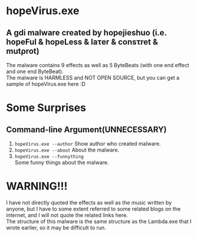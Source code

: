 # hopeVirus.exe  
## A gdi malware created by hopejieshuo (i.e. hopeFul & hopeLess & laτer & consτret & mutρrot)  
The malware contains 9 effects as well as 5 ByteBeats (with one end effect and one end ByteBeat).  
The malware is HARMLESS and NOT OPEN SOURCE, but you can get a sample of hopeVirus.exe here :D  

# Some Surprises  
## Command-line Argument(UNNECESSARY)  
1. `hopeVirus.exe --author`
   Show author who created malware.  
2. `hopeVirus.exe --about`
   About the malware.
3. `hopeVirus.exe --funnything`  
   Some funny things about the malware.

# WARNING!!!  
I have not directly quoted the effects as well as the music written by anyone, but I have to some extent referred to some related blogs on the internet, and I will not quote the related links here.  
The structure of this malware is the same structure as the Lambda.exe that I wrote earlier, so it may be difficult to run.  
